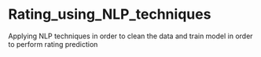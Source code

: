# Rating_using_NLP_techniques
Applying NLP techniques in order to clean the data and train model in order to perform rating prediction
